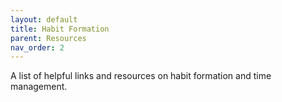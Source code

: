 ```yaml
---
layout: default
title: Habit Formation
parent: Resources
nav_order: 2
---
```


A list of helpful links and resources on habit formation and time management. 
